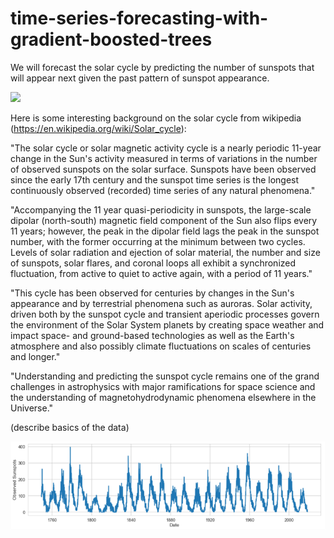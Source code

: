 # time-series-forecasting-with-gradient-boosted-trees

We will forecast the solar cycle by predicting the number of sunspots that will appear next given
the past pattern of sunspot appearance.

![](img/sunspots_3pics_v2.png)

Here is some interesting background on the solar cycle from wikipedia (https://en.wikipedia.org/wiki/Solar_cycle):

"The solar cycle or solar magnetic activity cycle is a nearly periodic 11-year change in the Sun's activity measured in terms of variations in the number of observed sunspots on the solar surface. Sunspots have been observed since the early 17th century and the sunspot time series is the longest continuously observed (recorded) time series of any natural phenomena."

"Accompanying the 11 year quasi-periodicity in sunspots, the large-scale dipolar (north-south) magnetic field component of the Sun also flips every 11 years; however, the peak in the dipolar field lags the peak in the sunspot number, with the former occurring at the minimum between two cycles. Levels of solar radiation and ejection of solar material, the number and size of sunspots, solar flares, and coronal loops all exhibit a synchronized fluctuation, from active to quiet to active again, with a period of 11 years."

"This cycle has been observed for centuries by changes in the Sun's appearance and by terrestrial phenomena such as auroras. Solar activity, driven both by the sunspot cycle and transient aperiodic processes govern the environment of the Solar System planets by creating space weather and impact space- and ground-based technologies as well as the Earth's atmosphere and also possibly climate fluctuations on scales of centuries and longer."

"Understanding and predicting the sunspot cycle remains one of the grand challenges in astrophysics with major ramifications for space science and the understanding of magnetohydrodynamic phenomena elsewhere in the Universe."


(describe basics of the data)

![](img/sunspot_time_series_1.png)